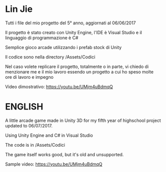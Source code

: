 # Lin Jie
Tutti i file del mio progetto del 5° anno, aggiornati al 06/06/2017

Il progetto è stato creato con Unity Engine, l'IDE è Visual Studio e il linguaggio di programmazione è C#

Semplice gioco arcade utilizzando i prefab stock di Unity

Il codice sono nella directory /Assets/Codici

Nel caso volete replicare il progetto, totalmente o in parte, vi chiedo di menzionare me e il mio lavoro essendo un progetto a cui ho speso molte ore di lavoro e impegno

Video dimostrativo: https://youtu.be/UMjm4uBdmqQ


# ENGLISH

A little arcade game made in Unity 3D for my fifth year of highschool project updated to 06/07/2017.

Using Unity Engine and C# in Visual Studio

The code is in /Assets/Codici

The game itself works good, but it's old and unsupported.


Sample video: https://youtu.be/UMjm4uBdmqQ
